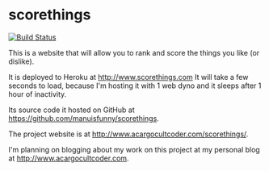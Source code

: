 # scorethings

[![Build Status](https://api.travis-ci.org/manuisfunny/scorethings.png)](https://travis-ci.org/manuisfunny/scorethings/)

This is a website that will allow you to rank and score the things you like (or dislike).

It is deployed to Heroku at http://www.scorethings.com  It will take a few seconds to load, because I'm hosting it with 1 web dyno and it sleeps after 1 hour of inactivity.

Its source code it hosted on GitHub at https://github.com/manuisfunny/scorethings.

The project website is at http://www.acargocultcoder.com/scorethings/.

I'm planning on blogging about my work on this project at my personal blog at http://www.acargocultcoder.com.
